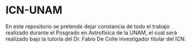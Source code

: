 # ICN-UNAM
En este repositorio se pretende dejar constancia de todo el trabajo realizado durante el Posgrado en Astrofísica de la UNAM, el cual será realizado bajo la tutoría del Dr. Fabio De Colle investigador titular del ICN. 
